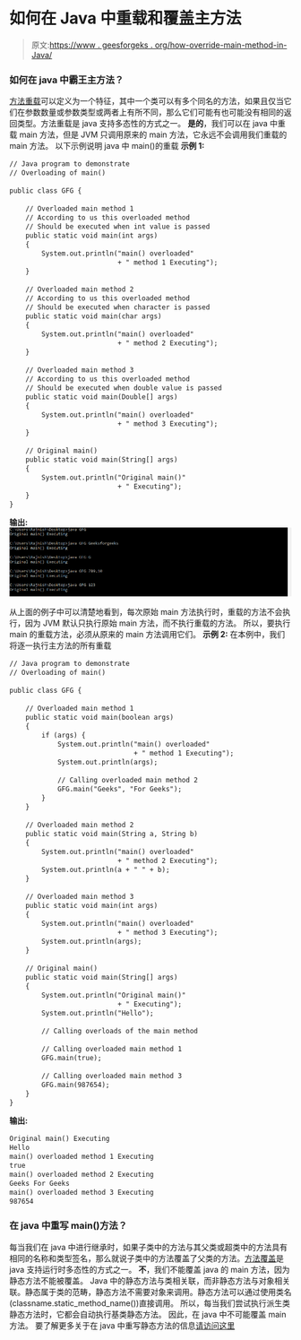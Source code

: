 # 如何在 Java 中重载和覆盖主方法

> 原文:[https://www . geesforgeks . org/how-override-main-method-in-Java/](https://www.geeksforgeeks.org/how-to-overload-and-override-main-method-in-java/)

### 如何在 java 中霸王主方法？

[方法重载](https://www.geeksforgeeks.org/overloading-in-java/)可以定义为一个特征，其中一个类可以有多个同名的方法，如果且仅当它们在参数数量或参数类型或两者上有所不同，那么它们可能有也可能没有相同的返回类型。方法重载是 java 支持多态性的方式之一。
**是的**，我们可以在 java 中重载 main 方法，但是 JVM 只调用原来的 main 方法，它永远不会调用我们重载的 main 方法。
以下示例说明 java 中 main()的重载
**示例 1:**

```
// Java program to demonstrate
// Overloading of main()

public class GFG {

    // Overloaded main method 1
    // According to us this overloaded method
    // Should be executed when int value is passed
    public static void main(int args)
    {
        System.out.println("main() overloaded"
                           + " method 1 Executing");
    }

    // Overloaded main method 2
    // According to us this overloaded method
    // Should be executed when character is passed
    public static void main(char args)
    {
        System.out.println("main() overloaded"
                           + " method 2 Executing");
    }

    // Overloaded main method 3
    // According to us this overloaded method
    // Should be executed when double value is passed
    public static void main(Double[] args)
    {
        System.out.println("main() overloaded"
                           + " method 3 Executing");
    }

    // Original main()
    public static void main(String[] args)
    {
        System.out.println("Original main()"
                           + " Executing");
    }
}
```

**输出:**
![](img/1245b2f39b215a7c0e9b678b04065696.png)

从上面的例子中可以清楚地看到，每次原始 main 方法执行时，重载的方法不会执行，因为 JVM 默认只执行原始 main 方法，而不执行重载的方法。
所以，要执行 main 的重载方法，必须从原来的 main 方法调用它们。
**示例 2:**
在本例中，我们将逐一执行主方法的所有重载

```
// Java program to demonstrate
// Overloading of main()

public class GFG {

    // Overloaded main method 1
    public static void main(boolean args)
    {
        if (args) {
            System.out.println("main() overloaded"
                               + " method 1 Executing");
            System.out.println(args);

            // Calling overloaded main method 2
            GFG.main("Geeks", "For Geeks");
        }
    }

    // Overloaded main method 2
    public static void main(String a, String b)
    {
        System.out.println("main() overloaded"
                           + " method 2 Executing");
        System.out.println(a + " " + b);
    }

    // Overloaded main method 3
    public static void main(int args)
    {
        System.out.println("main() overloaded"
                           + " method 3 Executing");
        System.out.println(args);
    }

    // Original main()
    public static void main(String[] args)
    {
        System.out.println("Original main()"
                           + " Executing");
        System.out.println("Hello");

        // Calling overloads of the main method

        // Calling overloaded main method 1
        GFG.main(true);

        // Calling overloaded main method 3
        GFG.main(987654);
    }
}
```

**输出:**

```
Original main() Executing
Hello
main() overloaded method 1 Executing
true
main() overloaded method 2 Executing
Geeks For Geeks
main() overloaded method 3 Executing
987654

```

### 在 java 中重写 main()方法？

每当我们在 java 中进行继承时，如果子类中的方法与其父类或超类中的方法具有相同的名称和类型签名，那么就说子类中的方法覆盖了父类的方法。[方法覆盖](https://www.geeksforgeeks.org/overriding-in-java/)是 java 支持运行时多态性的方式之一。
**不**，我们不能覆盖 java 的 main 方法，因为静态方法不能被覆盖。
Java 中的静态方法与类相关联，而非静态方法与对象相关联。静态属于类的范畴，静态方法不需要对象来调用。静态方法可以通过使用类名(classname.static_method_name())直接调用。
所以，每当我们尝试执行派生类静态方法时，它都会自动执行基类静态方法。
因此，在 java 中不可能覆盖 main 方法。
要了解更多关于在 java 中重写静态方法的信息[请访问这里](https://www.geeksforgeeks.org/can-we-overload-or-override-static-methods-in-java/)